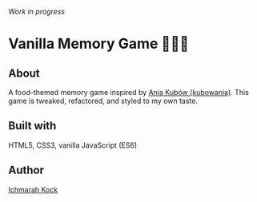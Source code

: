 *Work in progress*  

# Vanilla Memory Game 🍟🥤🍔

## About  
A food-themed memory game inspired by [Ania Kubów (kubowania)](https://github.com/kubowania/memory-game). This game is tweaked, refactored, and styled to my own taste. 

## Built with  
HTML5, CSS3, vanilla JavaScript (ES6)

## Author
[Ichmarah Kock](https://www.linkedin.com/in/ichmarah/)